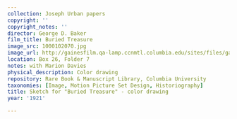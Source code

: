 ```yaml
---
collection: Joseph Urban papers
copyright: ''
copyright_notes: ''
director: George D. Baker
film_title: Buried Treasure
image_src: 1000102070.jpg
image_url: http://gainesfilm.qa-lamp.ccnmtl.columbia.edu/sites/files/gainesfilm/images/1000102070.jpg
location: Box 26, Folder 7
notes: with Marion Davies
physical_description: Color drawing
repository: Rare Book & Manuscript Library, Columbia University
taxonomies: [Image, Motion Picture Set Design, Historiography]
title: Sketch for "Buried Treasure" - color drawing
year: '1921'

---
```


